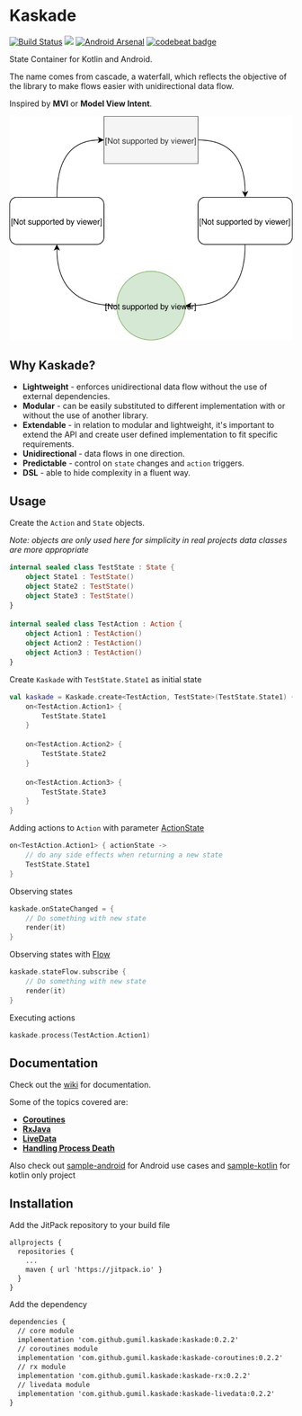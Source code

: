 # Kaskade
[![Build Status](https://travis-ci.org/gumil/Kaskade.svg?branch=master)](https://travis-ci.org/gumil/Kaskade)
[![](https://jitpack.io/v/gumil/Kaskade.svg)](https://jitpack.io/#gumil/Kaskade)
[![Android Arsenal]( https://img.shields.io/badge/Android%20Arsenal-Kaskade-green.svg?style=flat )]( https://android-arsenal.com/details/1/7421 )
[![codebeat badge](https://codebeat.co/badges/72f8b972-b305-4575-a234-eda25469541b)](https://codebeat.co/projects/github-com-gumil-kaskade-master)

State Container for Kotlin and Android.

The name comes from cascade, a waterfall, which reflects the objective of the library to make flows easier with unidirectional data flow.

Inspired by **MVI** or **Model View Intent**.

![Kaskade](art/kaskade.svg)

## Why Kaskade?
* **Lightweight** - enforces unidirectional data flow without the use of external dependencies.
* **Modular** - can be easily substituted to different implementation with or without the use of another library.
* **Extendable** - in relation to modular and lightweight, it's important to extend the API and create user defined implementation to fit specific requirements.
* **Unidirectional** - data flows in one direction.
* **Predictable** - control on `state` changes and `action` triggers.
* **DSL** - able to hide complexity in a fluent way.

## Usage
Create the `Action` and `State` objects.

_Note: objects are only used here for simplicity in real projects data classes are more appropriate_

```Kotlin
internal sealed class TestState : State {
    object State1 : TestState()
    object State2 : TestState()
    object State3 : TestState()
}

internal sealed class TestAction : Action {
    object Action1 : TestAction()
    object Action2 : TestAction()
    object Action3 : TestAction()
}
```

Create `Kaskade` with `TestState.State1` as initial state
```Kotlin
val kaskade = Kaskade.create<TestAction, TestState>(TestState.State1) {
    on<TestAction.Action1> {
        TestState.State1
    }

    on<TestAction.Action2> {
        TestState.State2
    }

    on<TestAction.Action3> {
        TestState.State3
    }
}
```

Adding actions to `Action` with parameter [ActionState](kaskade/src/main/kotlin/io/gumil/kaskade/models.kt)
```Kotlin
on<TestAction.Action1> { actionState ->
    // do any side effects when returning a new state
    TestState.State1
}
```

Observing states
```Kotlin
kaskade.onStateChanged = {
    // Do something with new state
    render(it)
}
```

Observing states with [Flow](kaskade/src/main/kotlin/io/gumil/kaskade/flow/Flow.kt)
```Kotlin
kaskade.stateFlow.subscribe {
    // Do something with new state
    render(it)
}
```

Executing actions
```Kotlin
kaskade.process(TestAction.Action1)
```

## Documentation
Check out the [wiki](https://github.com/gumil/Kaskade/wiki) for documentation.

Some of the topics covered are:
* **[Coroutines](https://github.com/gumil/Kaskade/wiki/Coroutines)**
* **[RxJava](https://github.com/gumil/Kaskade/wiki/RxJava)**
* **[LiveData](https://github.com/gumil/Kaskade/wiki/LiveData)**
* **[Handling Process Death](https://github.com/gumil/Kaskade/wiki/Android)**

Also check out [sample-android](https://github.com/gumil/Kaskade/tree/master/sample-android) for Android use cases and [sample-kotlin](https://github.com/gumil/Kaskade/tree/master/sample-kotlin) for kotlin only project

## Installation

Add the JitPack repository to your build file
```
allprojects {
  repositories {
    ...
    maven { url 'https://jitpack.io' }
  }
}
```
Add the dependency
```
dependencies {
  // core module
  implementation 'com.github.gumil.kaskade:kaskade:0.2.2'
  // coroutines module
  implementation 'com.github.gumil.kaskade:kaskade-coroutines:0.2.2'
  // rx module
  implementation 'com.github.gumil.kaskade:kaskade-rx:0.2.2'
  // livedata module
  implementation 'com.github.gumil.kaskade:kaskade-livedata:0.2.2'
}
```